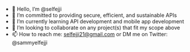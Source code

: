 - 👋 Hello, I’m @selfejji
- 👀 I’m committed to providing secure, efficient, and sustainable APIs
- 🌱 I’m currently learning API development and mobile app development
- 💞️ I’m looking to collaborate on any project(s) that fit my scope above
- 📫 How to reach me: selfejji21@gmail.com or DM me on Twitter: @sammyelfejji

<!---
Socials: 
Instagram - @elfejji.sam
Twitter - @sammyelfejji
Tik Tok - @elfejji.sam
Linkedln - https://www.linkedin.com/in/sammy-elfejji-16a92818a
--->
